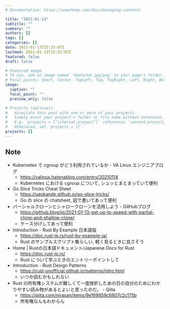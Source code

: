 ```yaml
---
# Documentation: https://wowchemy.com/docs/managing-content/

title: "2021-01-14"
subtitle: ""
summary: ""
authors: []
tags: []
categories: []
date: 2021-01-13T15:33:07Z
lastmod: 2021-01-13T15:33:07Z
featured: false
draft: false

# Featured image
# To use, add an image named `featured.jpg/png` to your page's folder.
# Focal points: Smart, Center, TopLeft, Top, TopRight, Left, Right, BottomLeft, Bottom, BottomRight.
image:
  caption: ""
  focal_point: ""
  preview_only: false

# Projects (optional).
#   Associate this post with one or more of your projects.
#   Simply enter your project's folder or file name without extension.
#   E.g. `projects = ["internal-project"]` references `content/project/deep-learning/index.md`.
#   Otherwise, set `projects = []`.
projects: []
---
```


## Note

* Kubernetes で cgroup がどう利用されているか - VA Linux エンジニアブログ
  * https://valinux.hatenablog.com/entry/20210114
  * Kubernetes における cgroup について, シュッとまとまっていて便利
* Go Slice Tricks Cheat Sheet
  * https://ueokande.github.io/go-slice-tricks/
  * Go の slice の chatsheet, 図で書いてあって便利
* パーシャルクローンとシャロークローンを活用しよう - GitHubブログ
  * https://github.blog/jp/2021-01-13-get-up-to-speed-with-partial-clone-and-shallow-clone/
  * ケース分けしてあって便利
* Introduction - Rust By Example 日本語版
  * https://doc.rust-jp.rs/rust-by-example-ja/
  * Rust のサンプルスクリプト集らしい, 軽く見るときに良さそう
* Home | Rustの日本語ドキュメント/Japanese Docs for Rust
  * https://doc.rust-jp.rs/
  * Rust について学ぶときのエントリーポイントして
* Introduction - Rust Design Patterns
  * https://rust-unofficial.github.io/patterns/intro.html
  * いつか読むかもしれない
* Rust の所有権システムが難しくて一度挫折したあの日の自分のためにわかりやすい読み物があるとよいと思ったのだ。 - Qiita
  * https://qiita.com/nirasan/items/9e169859c6807c2c175b
  * 所有権なんもわからん
